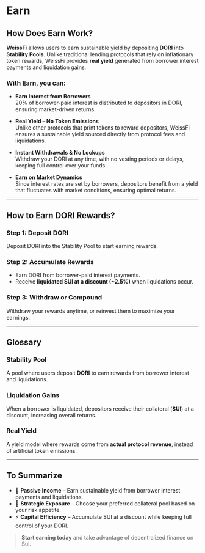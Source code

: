# Earn

## How Does Earn Work?

**WeissFi** allows users to earn sustainable yield by depositing **DORI** into **Stability Pools**. Unlike traditional lending protocols that rely on inflationary token rewards, WeissFi provides **real yield** generated from borrower interest payments and liquidation gains.

### With Earn, you can:

- **Earn Interest from Borrowers**  
  20% of borrower-paid interest is distributed to depositors in DORI, ensuring market-driven returns.

- **Real Yield – No Token Emissions**  
  Unlike other protocols that print tokens to reward depositors, WeissFi ensures a sustainable yield sourced directly from protocol fees and liquidations.

- **Instant Withdrawals & No Lockups**  
  Withdraw your DORI at any time, with no vesting periods or delays, keeping full control over your funds.

- **Earn on Market Dynamics**  
  Since interest rates are set by borrowers, depositors benefit from a yield that fluctuates with market conditions, ensuring optimal returns.

---

## How to Earn DORI Rewards?

### Step 1: Deposit DORI

Deposit DORI into the Stability Pool to start earning rewards.

### Step 2: Accumulate Rewards

- Earn DORI from borrower-paid interest payments.
- Receive **liquidated SUI at a discount (~2.5%)** when liquidations occur.

### Step 3: Withdraw or Compound

Withdraw your rewards anytime, or reinvest them to maximize your earnings.

---

## Glossary

### Stability Pool

A pool where users deposit **DORI** to earn rewards from borrower interest and liquidations.

### Liquidation Gains

When a borrower is liquidated, depositors receive their collateral (**SUI**) at a discount, increasing overall returns.

### Real Yield

A yield model where rewards come from **actual protocol revenue**, instead of artificial token emissions.

---

## To Summarize

- 💸 **Passive Income** – Earn sustainable yield from borrower interest payments and liquidations.  
- 🧠 **Strategic Exposure** – Choose your preferred collateral pool based on your risk appetite.  
- ⚡ **Capital Efficiency** – Accumulate SUI at a discount while keeping full control of your DORI.

> **Start earning today** and take advantage of decentralized finance on Sui.

